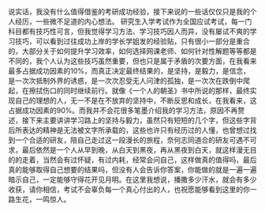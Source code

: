   说实话，我没有什么值得借鉴的考研成功经验，接下来说的一些话仅仅只是我的个人经历，一些微不足道的内心想法。
  研究生入学考试作为全国应试考试，每一门科目都有技巧性可言，但我觉得学习方法、学习技巧因人而异，没有屡试不爽的学习技巧，可以看到过往成功上岸的学长学姐发的经验贴，只有很小一部分是重合的，大部分关于如何提升学习效率，如何选择网课老师、如何针对性解题等等都是不同的，我个人认为这些技巧虽然重要，但也只是属于矛盾的次要方面，在我看来最多占据成功因素的10%，而真正决定最终结果的，是坚持，是毅力，是信念，是一次次抵制外界的诱惑，是一次次忍受无人问津的孤独，是一次次在跌倒中爬起，在擦拭伤口的同时继续前行。就像《一个人的朝圣》书中所说的那样，最终实现自己的理想的人，无一不是在不放弃的坚持中，不断反思和成长，在我看来，这占据成功因素的90%。而我并不会花很多笔墨介绍我的学习方法，原因不再赘述，接下来主要讲讲学习路上的坚持与毅力，虽然只有短短的几个字，但这些字背后所表达的精神是无法被文字所承载的，这些也许只有经历过的人懂，也曾想过找到一个合适的研友，陪自己走过这一段漫长的旅程，奈何志同道合的研友可遇不可求，最后依然是一个人从早到晚，从白天到黑夜，再从黑夜到白天，就这样漫无目的的走着，当然会有过怀疑，有过内耗，经常会问自己，这样做真的值得吗，最后真的能够取得自己想要的结果吗，但没有人会告诉你答案，你能做的就是一遍一遍暗示自己，一定能够守得花开见月明。在这里我想说，播撒多少汗水，就会有多少收获，请你相信，考试不会辜负每一个真心付出的人，也祝愿能够看到这里的你一路生花，一鸣惊人。